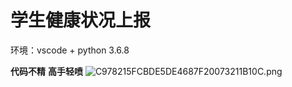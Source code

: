# 学生健康状况上报

环境：vscode + python 3.6.8


**代码不精**
**高手轻喷**
![C978215FCBDE5DE4687F20073211B10C.png](https://i.loli.net/2020/03/02/tsa8cdLB4mjJNWM.png)




